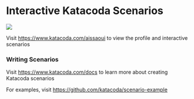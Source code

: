 # Interactive Katacoda Scenarios

[![](http://shields.katacoda.com/katacoda/aissaoui/count.svg)](https://www.katacoda.com/aissaoui "Get your profile on Katacoda.com")

Visit https://www.katacoda.com/aissaoui to view the profile and interactive scenarios

### Writing Scenarios
Visit https://www.katacoda.com/docs to learn more about creating Katacoda scenarios

For examples, visit https://github.com/katacoda/scenario-example


